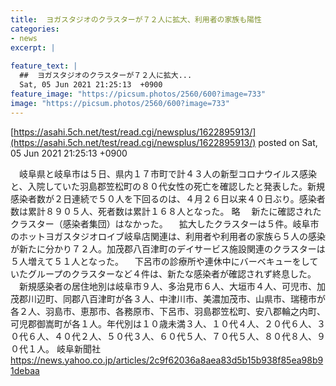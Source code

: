 ```yaml
---
title:  ヨガスタジオのクラスターが７２人に拡大、利用者の家族も陽性　  
categories:
- news
excerpt: |
  
feature_text: |
  ##  ヨガスタジオのクラスターが７２人に拡大...
  Sat, 05 Jun 2021 21:25:13  +0900
feature_image: "https://picsum.photos/2560/600?image=733"
image: "https://picsum.photos/2560/600?image=733"
---
```


[https://asahi.5ch.net/test/read.cgi/newsplus/1622895913/](https://asahi.5ch.net/test/read.cgi/newsplus/1622895913/)
posted on Sat, 05 Jun 2021 21:25:13  +0900

<!--more-->

　岐阜県と岐阜市は５日、県内１７市町で計４３人の新型コロナウイルス感染と、入院していた羽島郡笠松町の８０代女性の死亡を確認したと発表した。新規感染者数が２日連続で５０人を下回るのは、４月２６日以来４０日ぶり。感染者数は累計８９０５人、死者数は累計１６８人となった。 略 　新たに確認されたクラスター（感染者集団）はなかった。 　拡大したクラスターは５件。岐阜市のホットヨガスタジオロイブ岐阜店関連は、利用者や利用者の家族ら５人の感染が新たに分かり７２人。加茂郡八百津町のデイサービス施設関連のクラスターは５人増えて５１人となった。 　下呂市の診療所や連休中にバーベキューをしていたグループのクラスターなど４件は、新たな感染者が確認されず終息した。 　新規感染者の居住地別は岐阜市９人、多治見市６人、大垣市４人、可児市、加茂郡川辺町、同郡八百津町が各３人、中津川市、美濃加茂市、山県市、瑞穂市が各２人、羽島市、恵那市、各務原市、下呂市、羽島郡笠松町、安八郡輪之内町、可児郡御嵩町が各１人。年代別は１０歳未満３人、１０代４人、２０代６人、３０代６人、４０代２人、５０代３人、６０代５人、７０代５人、８０代８人、９０代１人。 岐阜新聞社 https://news.yahoo.co.jp/articles/2c9f62036a8aea83d5b15b938f85ea98b91debaa
